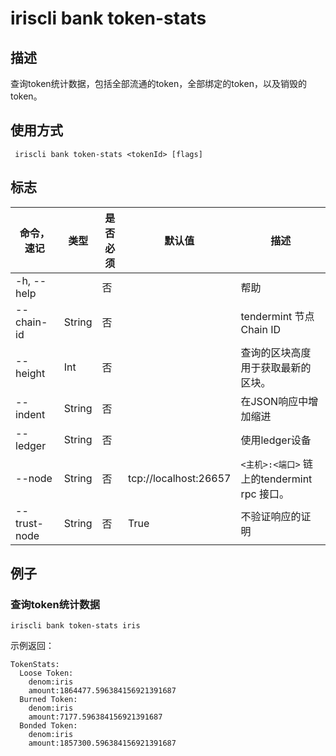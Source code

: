 # iriscli bank token-stats

## 描述

查询token统计数据，包括全部流通的token，全部绑定的token，以及销毁的token。

## 使用方式

```
 iriscli bank token-stats <tokenId> [flags]
```

## 标志

| 命令，速记    | 类型    | 是否必须  | 默认值                 | 描述                                      |
| ------------ | ------ | -------- | --------------------- | ----------------------------------------- |
| -h, --help   |        | 否       |                       | 帮助                                      |
| --chain-id   | String | 否       |                       | tendermint 节点Chain ID                   |
| --height     | Int    | 否       |                       | 查询的区块高度用于获取最新的区块。             |
| --indent     | String | 否       |                       | 在JSON响应中增加缩进                        |
| --ledger     | String | 否       |                       | 使用ledger设备                             |
| --node       | String | 否       | tcp://localhost:26657 | `<主机>:<端口>` 链上的tendermint rpc 接口。 |
| --trust-node | String | 否       | True                  | 不验证响应的证明                            |

## 

## 例子

### 查询token统计数据

```
iriscli bank token-stats iris
```

示例返回：

```
TokenStats:
  Loose Token:  
    denom:iris
    amount:1864477.596384156921391687
  Burned Token:
    denom:iris
    amount:7177.596384156921391687
  Bonded Token:  
    denom:iris
    amount:1857300.596384156921391687
```
